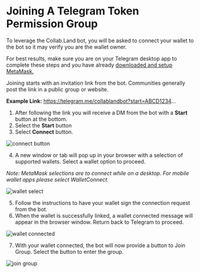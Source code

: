 # Joining A Telegram Token Permission Group

To leverage the Collab.Land bot, you will be asked to connect your wallet to the bot so it may verify you are the wallet owner.

For best results, make sure you are on your Telegram desktop app to complete these steps and you have already [downloaded and setup MetaMask.](https://collabland.freshdesk.com/support/solutions/articles/70000087255)
 
Joining starts with an invitation link from the bot. Communities generally post the link in a public group or website.

**Example Link:** https://telegram.me/collablandbot?start=ABCD1234...
1. After following the link you will receive a DM from the bot with a **Start** button at the bottom.
2. Select the **Start** button
3. Select **Connect** button.
  
![connect button](https://s3.amazonaws.com/cdn.freshdesk.com/data/helpdesk/attachments/production/70001613461/original/FmxMsXbURVGt-JVtsF47r651HiI1g2W_0w.png?1622495471)

4. A new window or tab will pop up in your browser with a selection of supported wallets. Select a wallet option to proceed.

*Note: MetaMask selections are to connect while on a desktop. For mobile wallet apps please select WalletConnect.*

![wallet select](https://s3.amazonaws.com/cdn.freshdesk.com/data/helpdesk/attachments/production/70001613464/original/NSH8tBbqJAg8KxOTKxe29fQOoF-G8Dngnw.png?1622495472)

5. Follow the instructions to have your wallet sign the connection request from the bot.
6. When the wallet is successfully linked, a wallet connected message will appear in the browser window. Return back to Telegram to proceed.

![wallet connected](https://s3.amazonaws.com/cdn.freshdesk.com/data/helpdesk/attachments/production/70001613463/original/2BE4dySYSU85DDTdPuQy-g0nElhb6sRDsA.png?1622495472)

7. With your wallet connected, the bot will now provide a button to Join Group. Select the button to enter the group.

![join group](https://s3.amazonaws.com/cdn.freshdesk.com/data/helpdesk/attachments/production/70001613462/original/Mr9swWFOhfYd1bPPGXroMf6y1qy0srM3XA.png?1622495471)
